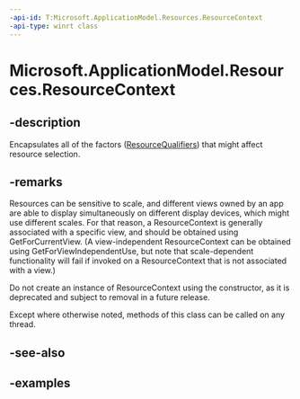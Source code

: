 ```yaml
---
-api-id: T:Microsoft.ApplicationModel.Resources.ResourceContext
-api-type: winrt class
---
```


# Microsoft.ApplicationModel.Resources.ResourceContext

<!--
public sealed class ResourceContext
-->

## -description

Encapsulates all of the factors ([ResourceQualifiers](resourcequalifiers.md)) that might affect resource selection.

## -remarks

Resources can be sensitive to scale, and different views owned by an app are able to display simultaneously on different display devices, which might use different scales. For that reason, a ResourceContext is generally associated with a specific view, and should be obtained using GetForCurrentView. (A view-independent ResourceContext can be obtained using GetForViewIndependentUse, but note that scale-dependent functionality will fail if invoked on a ResourceContext that is not associated with a view.)

Do not create an instance of ResourceContext using the constructor, as it is deprecated and subject to removal in a future release.

Except where otherwise noted, methods of this class can be called on any thread.

## -see-also

## -examples


